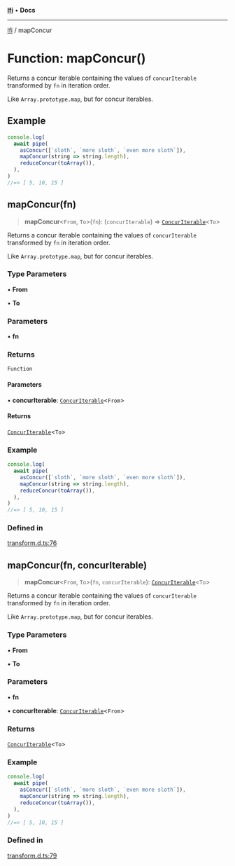 [**lfi**](../readme.md) • **Docs**

---

[lfi](../globals.md) / mapConcur

# Function: mapConcur()

Returns a concur iterable containing the values of `concurIterable` transformed
by `fn` in iteration order.

Like `Array.prototype.map`, but for concur iterables.

## Example

```js
console.log(
  await pipe(
    asConcur([`sloth`, `more sloth`, `even more sloth`]),
    mapConcur(string => string.length),
    reduceConcur(toArray()),
  ),
)
//=> [ 5, 10, 15 ]
```

## mapConcur(fn)

> **mapConcur**\<`From`, `To`\>(`fn`): (`concurIterable`) =>
> [`ConcurIterable`](../type-aliases/ConcurIterable.md)\<`To`\>

Returns a concur iterable containing the values of `concurIterable` transformed
by `fn` in iteration order.

Like `Array.prototype.map`, but for concur iterables.

### Type Parameters

• **From**

• **To**

### Parameters

• **fn**

### Returns

`Function`

#### Parameters

• **concurIterable**:
[`ConcurIterable`](../type-aliases/ConcurIterable.md)\<`From`\>

#### Returns

[`ConcurIterable`](../type-aliases/ConcurIterable.md)\<`To`\>

### Example

```js
console.log(
  await pipe(
    asConcur([`sloth`, `more sloth`, `even more sloth`]),
    mapConcur(string => string.length),
    reduceConcur(toArray()),
  ),
)
//=> [ 5, 10, 15 ]
```

### Defined in

[transform.d.ts:76](https://github.com/TomerAberbach/lfi/blob/85d6360ac7d8f71c70f308d2ace5bc2aa99ab03d/src/operations/transform.d.ts#L76)

## mapConcur(fn, concurIterable)

> **mapConcur**\<`From`, `To`\>(`fn`, `concurIterable`):
> [`ConcurIterable`](../type-aliases/ConcurIterable.md)\<`To`\>

Returns a concur iterable containing the values of `concurIterable` transformed
by `fn` in iteration order.

Like `Array.prototype.map`, but for concur iterables.

### Type Parameters

• **From**

• **To**

### Parameters

• **fn**

• **concurIterable**:
[`ConcurIterable`](../type-aliases/ConcurIterable.md)\<`From`\>

### Returns

[`ConcurIterable`](../type-aliases/ConcurIterable.md)\<`To`\>

### Example

```js
console.log(
  await pipe(
    asConcur([`sloth`, `more sloth`, `even more sloth`]),
    mapConcur(string => string.length),
    reduceConcur(toArray()),
  ),
)
//=> [ 5, 10, 15 ]
```

### Defined in

[transform.d.ts:79](https://github.com/TomerAberbach/lfi/blob/85d6360ac7d8f71c70f308d2ace5bc2aa99ab03d/src/operations/transform.d.ts#L79)
